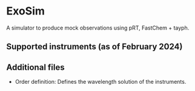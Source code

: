 # ExoSim

A simulator to produce mock observations using pRT, FastChem + tayph.

## Supported instruments (as of February 2024)


## Additional files

- Order definition: Defines the wavelength solution of the instruments.
